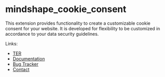 mindshape_cookie_consent
========================

This extension provides functionality to create  a customizable cookie consent for your website.
It is developed for flexibility to be customized in accordance to your data security guidelines.

Links:
- [TER](https://extensions.typo3.org/extension/mindshape_cookie_consent/)
- [Documentation](https://docs.typo3.org/p/mindshape/mindshape-cookie-consent/1.1/en-us/)
- [Bug Tracker](https://github.com/mindshape-GmbH/mindshape_cookie_consent/issues)
- [Contact](mailto:info@mindshape.de)
